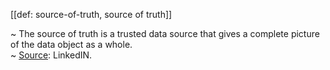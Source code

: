 [[def: source-of-truth, source of truth]]

~ The source of truth is a trusted data source that gives a complete picture of the data object as a whole.  
~ [Source](https://www.linkedin.com/pulse/difference-between-system-record-source-truth-santosh-kudva/): LinkedIN.
